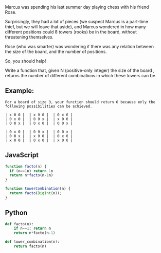 Marcus was spending his last summer day playing chess with his friend Rose.

Surprisingly, they had a lot of pieces (we suspect Marcus is a part-time thief, but we will leave that aside), and Marcus wondered in how many different positions could 8 towers (rooks) be in the board, without threatening themselves.

Rose (who was smarter) was wondering if there was any relation between the size of the board, and the number of positions.

So, you should help!

Write a function that, given N (positive-only integer) the size of the board , returns the number of different combinations in which these towers can be.

## Example:
```
For a board of size 3, your function should return 6 because only the following possibilities can be achieved.

| x 0 0 |  | x 0 0 |  | 0 x 0 |
| 0 x 0 |  | 0 0 x |  | x 0 0 |
| 0 0 x |  | 0 x 0 |  | 0 0 x |

| 0 x 0 |  | 0 0 x |  | 0 0 x |
| 0 0 x |  | x 0 0 |  | 0 x 0 |
| x 0 0 |  | 0 x 0 |  | x 0 0 |
```

## JavaScript
```js
function facto(n) {
  if (n==1n) return 1n
  return n*facto(n-1n)
}

function towerCombination(n) {
  return facto(BigInt(n));
}
```

## Python
```python
def facto(n):
    if n==1: return n
    return n*facto(n-1)

def tower_combination(n):
    return facto(n)
```